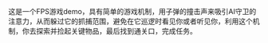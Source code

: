 ﻿这是一个FPS游戏demo，具有简单的游戏机制，用子弹的撞击声来吸引AI守卫的注意力，从而躲过它的抓捕范围，避免在它巡逻时看见你或者听见你，利用这个机制，你去探索并捡起关键物品，最后找到通关口，完成任务。
